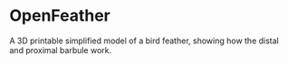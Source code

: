 # OpenFeather
A 3D printable simplified model of a bird feather, showing how the distal and proximal barbule work. 
